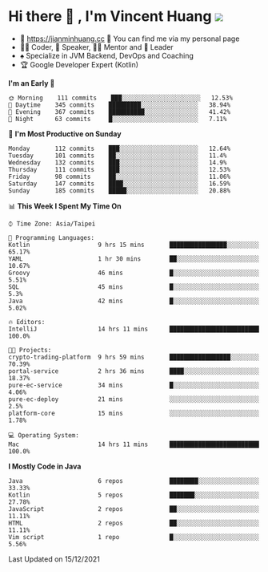 # Hi there 👋 , I'm Vincent Huang ![](https://komarev.com/ghpvc/?username=Jian-Min-Huang)
- 💎 https://jianminhuang.cc 🙋 You can find me via my personal page
- 👨‍💻 Coder, 🎤 Speaker, 👨‍🏫 Mentor and 🚀 Leader
- ♠️ Specialize in JVM Backend, DevOps and Coaching
- 🏆 Google Developer Expert (Kotlin)

<!--START_SECTION:waka-->
**I'm an Early 🐤** 

```text
🌞 Morning    111 commits    ███░░░░░░░░░░░░░░░░░░░░░░   12.53% 
🌆 Daytime    345 commits    █████████░░░░░░░░░░░░░░░░   38.94% 
🌃 Evening    367 commits    ██████████░░░░░░░░░░░░░░░   41.42% 
🌙 Night      63 commits     █░░░░░░░░░░░░░░░░░░░░░░░░   7.11%

```
📅 **I'm Most Productive on Sunday** 

```text
Monday       112 commits    ███░░░░░░░░░░░░░░░░░░░░░░   12.64% 
Tuesday      101 commits    ██░░░░░░░░░░░░░░░░░░░░░░░   11.4% 
Wednesday    132 commits    ███░░░░░░░░░░░░░░░░░░░░░░   14.9% 
Thursday     111 commits    ███░░░░░░░░░░░░░░░░░░░░░░   12.53% 
Friday       98 commits     ██░░░░░░░░░░░░░░░░░░░░░░░   11.06% 
Saturday     147 commits    ████░░░░░░░░░░░░░░░░░░░░░   16.59% 
Sunday       185 commits    █████░░░░░░░░░░░░░░░░░░░░   20.88%

```


📊 **This Week I Spent My Time On** 

```text
⌚︎ Time Zone: Asia/Taipei

💬 Programming Languages: 
Kotlin                   9 hrs 15 mins       ████████████████░░░░░░░░░   65.17% 
YAML                     1 hr 30 mins        ██░░░░░░░░░░░░░░░░░░░░░░░   10.67% 
Groovy                   46 mins             █░░░░░░░░░░░░░░░░░░░░░░░░   5.51% 
SQL                      45 mins             █░░░░░░░░░░░░░░░░░░░░░░░░   5.3% 
Java                     42 mins             █░░░░░░░░░░░░░░░░░░░░░░░░   5.02%

🔥 Editors: 
IntelliJ                 14 hrs 11 mins      █████████████████████████   100.0%

🐱‍💻 Projects: 
crypto-trading-platform  9 hrs 59 mins       █████████████████░░░░░░░░   70.39% 
portal-service           2 hrs 36 mins       ████░░░░░░░░░░░░░░░░░░░░░   18.37% 
pure-ec-service          34 mins             █░░░░░░░░░░░░░░░░░░░░░░░░   4.06% 
pure-ec-deploy           21 mins             ░░░░░░░░░░░░░░░░░░░░░░░░░   2.5% 
platform-core            15 mins             ░░░░░░░░░░░░░░░░░░░░░░░░░   1.78%

💻 Operating System: 
Mac                      14 hrs 11 mins      █████████████████████████   100.0%

```

**I Mostly Code in Java** 

```text
Java                     6 repos             ████████░░░░░░░░░░░░░░░░░   33.33% 
Kotlin                   5 repos             ███████░░░░░░░░░░░░░░░░░░   27.78% 
JavaScript               2 repos             ██░░░░░░░░░░░░░░░░░░░░░░░   11.11% 
HTML                     2 repos             ██░░░░░░░░░░░░░░░░░░░░░░░   11.11% 
Vim script               1 repo              █░░░░░░░░░░░░░░░░░░░░░░░░   5.56%

```



 Last Updated on 15/12/2021
<!--END_SECTION:waka-->
